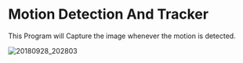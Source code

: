 # Motion Detection And Tracker
This Program will Capture the image whenever the motion is detected.

![20180928_202803](https://user-images.githubusercontent.com/20608695/46217577-395e6b80-c2f7-11e8-8048-0d788a14f7a7.gif)
